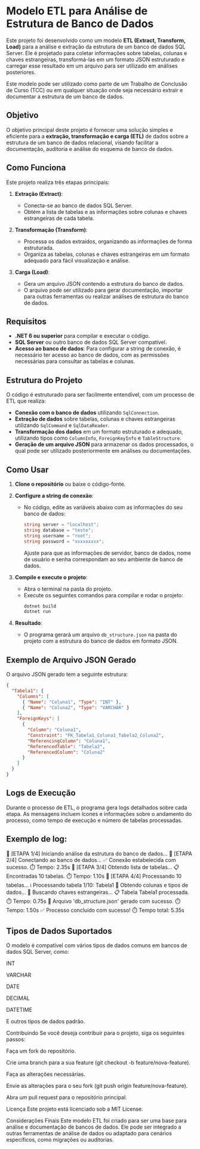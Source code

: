 # Modelo ETL para Análise de Estrutura de Banco de Dados

Este projeto foi desenvolvido como um modelo **ETL (Extract, Transform, Load)** para a análise e extração da estrutura de um banco de dados SQL Server. Ele é projetado para coletar informações sobre tabelas, colunas e chaves estrangeiras, transformá-las em um formato JSON estruturado e carregar esse resultado em um arquivo para ser utilizado em análises posteriores.

Este modelo pode ser utilizado como parte de um Trabalho de Conclusão de Curso (TCC) ou em qualquer situação onde seja necessário extrair e documentar a estrutura de um banco de dados.

## Objetivo

O objetivo principal deste projeto é fornecer uma solução simples e eficiente para a **extração, transformação e carga (ETL)** de dados sobre a estrutura de um banco de dados relacional, visando facilitar a documentação, auditoria e análise do esquema de banco de dados. 

## Como Funciona

Este projeto realiza três etapas principais:

1. **Extração (Extract)**: 
   - Conecta-se ao banco de dados SQL Server.
   - Obtém a lista de tabelas e as informações sobre colunas e chaves estrangeiras de cada tabela.
   
2. **Transformação (Transform)**:
   - Processa os dados extraídos, organizando as informações de forma estruturada.
   - Organiza as tabelas, colunas e chaves estrangeiras em um formato adequado para fácil visualização e análise.
   
3. **Carga (Load)**:
   - Gera um arquivo JSON contendo a estrutura do banco de dados.
   - O arquivo pode ser utilizado para gerar documentação, importar para outras ferramentas ou realizar análises de estrutura do banco de dados.

## Requisitos

- **.NET 6 ou superior** para compilar e executar o código.
- **SQL Server** ou outro banco de dados SQL Server compatível.
- **Acesso ao banco de dados**: Para configurar a string de conexão, é necessário ter acesso ao banco de dados, com as permissões necessárias para consultar as tabelas e colunas.

## Estrutura do Projeto

O código é estruturado para ser facilmente entendível, com um processo de ETL que realiza:

- **Conexão com o banco de dados** utilizando `SqlConnection`.
- **Extração de dados** sobre tabelas, colunas e chaves estrangeiras utilizando `SqlCommand` e `SqlDataReader`.
- **Transformação dos dados** em um formato estruturado e adequado, utilizando tipos como `ColumnInfo`, `ForeignKeyInfo` e `TableStructure`.
- **Geração de um arquivo JSON** para armazenar os dados processados, o qual pode ser utilizado posteriormente em análises ou documentações.

## Como Usar

1. **Clone o repositório** ou baixe o código-fonte.
   
2. **Configure a string de conexão**:
   - No código, edite as variáveis abaixo com as informações do seu banco de dados:
     ```csharp
     string server = "localhost";
     string database = "teste";
     string username = "root";
     string password = "xxxxxxxxx";
     ```
     Ajuste para que as informações de servidor, banco de dados, nome de usuário e senha correspondam ao seu ambiente de banco de dados.

3. **Compile e execute o projeto**:
   - Abra o terminal na pasta do projeto.
   - Execute os seguintes comandos para compilar e rodar o projeto:
     ```bash
     dotnet build
     dotnet run
     ```

4. **Resultado**:
   - O programa gerará um arquivo `db_structure.json` na pasta do projeto com a estrutura do banco de dados em formato JSON.

## Exemplo de Arquivo JSON Gerado

O arquivo JSON gerado tem a seguinte estrutura:

```json
{
  "Tabela1": {
    "Columns": [
      { "Name": "Coluna1", "Type": "INT" },
      { "Name": "Coluna2", "Type": "VARCHAR" }
    ],
    "ForeignKeys": [
      {
        "Column": "Coluna1",
        "Constraint": "FK_Tabela1_Coluna1_Tabela2_Coluna2",
        "ReferencingColumn": "Coluna1",
        "ReferencedTable": "Tabela2",
        "ReferencedColumn": "Coluna2"
      }
    ]
  }
}
```


## Logs de Execução
Durante o processo de ETL, o programa gera logs detalhados sobre cada etapa. As mensagens incluem ícones e informações sobre o andamento do processo, como tempo de execução e número de tabelas processadas.

## Exemplo de log:
🔵 [ETAPA 1/4] Iniciando análise da estrutura do banco de dados...
🔵 [ETAPA 2/4] Conectando ao banco de dados...
✅ Conexão estabelecida com sucesso. ⏱️ Tempo: 2.35s
🔵 [ETAPA 3/4] Obtendo lista de tabelas...
📋 Encontradas 10 tabelas. ⏱️ Tempo: 1.10s
🔵 [ETAPA 4/4] Processando 10 tabelas...
ℹ️ Processando tabela 1/10: Tabela1
📝 Obtendo colunas e tipos de dados...
🔗 Buscando chaves estrangeiras...
📋 Tabela Tabela1 processada. ⏱️ Tempo: 0.75s
📄 Arquivo 'db_structure.json' gerado com sucesso. ⏱️ Tempo: 1.50s
✅ Processo concluído com sucesso! ⏱️ Tempo total: 5.35s


## Tipos de Dados Suportados
O modelo é compatível com vários tipos de dados comuns em bancos de dados SQL Server, como:

INT

VARCHAR

DATE

DECIMAL

DATETIME

E outros tipos de dados padrão.

Contribuindo
Se você deseja contribuir para o projeto, siga os seguintes passos:

Faça um fork do repositório.

Crie uma branch para a sua feature (git checkout -b feature/nova-feature).

Faça as alterações necessárias.

Envie as alterações para o seu fork (git push origin feature/nova-feature).

Abra um pull request para o repositório principal.

Licença
Este projeto está licenciado sob a MIT License.

Considerações Finais
Este modelo ETL foi criado para ser uma base para análise e documentação de bancos de dados. Ele pode ser integrado a outras ferramentas de análise de dados ou adaptado para cenários específicos, como migrações ou auditorias.
